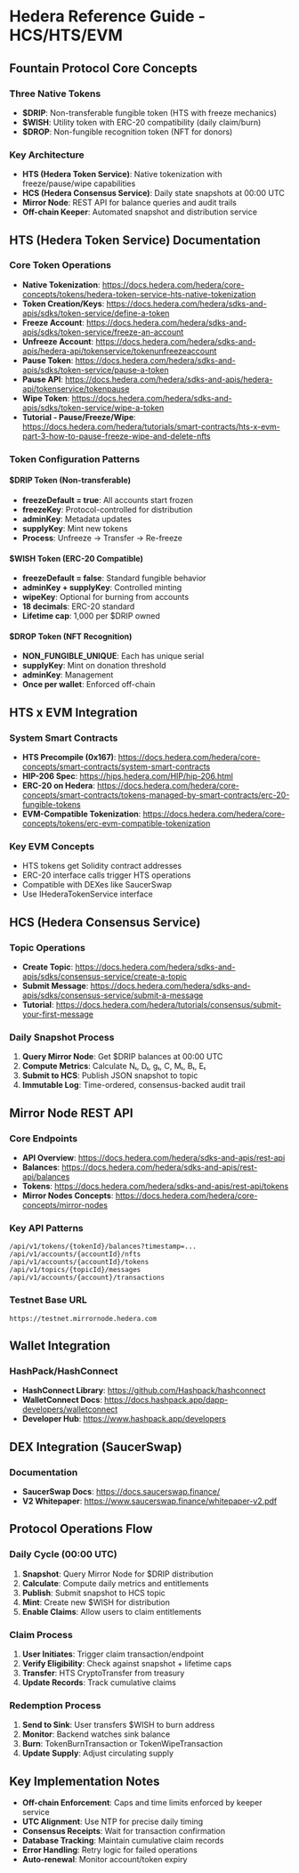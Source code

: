 # Hedera Reference Guide - HCS/HTS/EVM

## Fountain Protocol Core Concepts

### Three Native Tokens
- **$DRIP**: Non-transferable fungible token (HTS with freeze mechanics)
- **$WISH**: Utility token with ERC-20 compatibility (daily claim/burn)
- **$DROP**: Non-fungible recognition token (NFT for donors)

### Key Architecture
- **HTS (Hedera Token Service)**: Native tokenization with freeze/pause/wipe capabilities
- **HCS (Hedera Consensus Service)**: Daily state snapshots at 00:00 UTC
- **Mirror Node**: REST API for balance queries and audit trails
- **Off-chain Keeper**: Automated snapshot and distribution service

## HTS (Hedera Token Service) Documentation

### Core Token Operations
- **Native Tokenization**: https://docs.hedera.com/hedera/core-concepts/tokens/hedera-token-service-hts-native-tokenization
- **Token Creation/Keys**: https://docs.hedera.com/hedera/sdks-and-apis/sdks/token-service/define-a-token
- **Freeze Account**: https://docs.hedera.com/hedera/sdks-and-apis/sdks/token-service/freeze-an-account
- **Unfreeze Account**: https://docs.hedera.com/hedera/sdks-and-apis/hedera-api/tokenservice/tokenunfreezeaccount
- **Pause Token**: https://docs.hedera.com/hedera/sdks-and-apis/sdks/token-service/pause-a-token
- **Pause API**: https://docs.hedera.com/hedera/sdks-and-apis/hedera-api/tokenservice/tokenpause
- **Wipe Token**: https://docs.hedera.com/hedera/sdks-and-apis/sdks/token-service/wipe-a-token
- **Tutorial - Pause/Freeze/Wipe**: https://docs.hedera.com/hedera/tutorials/smart-contracts/hts-x-evm-part-3-how-to-pause-freeze-wipe-and-delete-nfts

### Token Configuration Patterns

#### $DRIP Token (Non-transferable)
- **freezeDefault = true**: All accounts start frozen
- **freezeKey**: Protocol-controlled for distribution
- **adminKey**: Metadata updates
- **supplyKey**: Mint new tokens
- **Process**: Unfreeze → Transfer → Re-freeze

#### $WISH Token (ERC-20 Compatible)
- **freezeDefault = false**: Standard fungible behavior
- **adminKey + supplyKey**: Controlled minting
- **wipeKey**: Optional for burning from accounts
- **18 decimals**: ERC-20 standard
- **Lifetime cap**: 1,000 per $DRIP owned

#### $DROP Token (NFT Recognition)
- **NON_FUNGIBLE_UNIQUE**: Each has unique serial
- **supplyKey**: Mint on donation threshold
- **adminKey**: Management
- **Once per wallet**: Enforced off-chain

## HTS x EVM Integration

### System Smart Contracts
- **HTS Precompile (0x167)**: https://docs.hedera.com/hedera/core-concepts/smart-contracts/system-smart-contracts
- **HIP-206 Spec**: https://hips.hedera.com/HIP/hip-206.html
- **ERC-20 on Hedera**: https://docs.hedera.com/hedera/core-concepts/smart-contracts/tokens-managed-by-smart-contracts/erc-20-fungible-tokens
- **EVM-Compatible Tokenization**: https://docs.hedera.com/hedera/core-concepts/tokens/erc-evm-compatible-tokenization

### Key EVM Concepts
- HTS tokens get Solidity contract addresses
- ERC-20 interface calls trigger HTS operations
- Compatible with DEXes like SaucerSwap
- Use IHederaTokenService interface

## HCS (Hedera Consensus Service)

### Topic Operations
- **Create Topic**: https://docs.hedera.com/hedera/sdks-and-apis/sdks/consensus-service/create-a-topic
- **Submit Message**: https://docs.hedera.com/hedera/sdks-and-apis/sdks/consensus-service/submit-a-message
- **Tutorial**: https://docs.hedera.com/hedera/tutorials/consensus/submit-your-first-message

### Daily Snapshot Process
1. **Query Mirror Node**: Get $DRIP balances at 00:00 UTC
2. **Compute Metrics**: Calculate Nₜ, Dₜ, gₜ, C, Mₜ, Bₜ, Eₜ
3. **Submit to HCS**: Publish JSON snapshot to topic
4. **Immutable Log**: Time-ordered, consensus-backed audit trail

## Mirror Node REST API

### Core Endpoints
- **API Overview**: https://docs.hedera.com/hedera/sdks-and-apis/rest-api
- **Balances**: https://docs.hedera.com/hedera/sdks-and-apis/rest-api/balances
- **Tokens**: https://docs.hedera.com/hedera/sdks-and-apis/rest-api/tokens
- **Mirror Nodes Concepts**: https://docs.hedera.com/hedera/core-concepts/mirror-nodes

### Key API Patterns
```
/api/v1/tokens/{tokenId}/balances?timestamp=...
/api/v1/accounts/{accountId}/nfts
/api/v1/accounts/{accountId}/tokens
/api/v1/topics/{topicId}/messages
/api/v1/accounts/{account}/transactions
```

### Testnet Base URL
```
https://testnet.mirrornode.hedera.com
```

## Wallet Integration

### HashPack/HashConnect
- **HashConnect Library**: https://github.com/Hashpack/hashconnect
- **WalletConnect Docs**: https://docs.hashpack.app/dapp-developers/walletconnect
- **Developer Hub**: https://www.hashpack.app/developers

## DEX Integration (SaucerSwap)

### Documentation
- **SaucerSwap Docs**: https://docs.saucerswap.finance/
- **V2 Whitepaper**: https://www.saucerswap.finance/whitepaper-v2.pdf

## Protocol Operations Flow

### Daily Cycle (00:00 UTC)
1. **Snapshot**: Query Mirror Node for $DRIP distribution
2. **Calculate**: Compute daily metrics and entitlements
3. **Publish**: Submit snapshot to HCS topic
4. **Mint**: Create new $WISH for distribution
5. **Enable Claims**: Allow users to claim entitlements

### Claim Process
1. **User Initiates**: Trigger claim transaction/endpoint
2. **Verify Eligibility**: Check against snapshot + lifetime caps
3. **Transfer**: HTS CryptoTransfer from treasury
4. **Update Records**: Track cumulative claims

### Redemption Process
1. **Send to Sink**: User transfers $WISH to burn address
2. **Monitor**: Backend watches sink balance
3. **Burn**: TokenBurnTransaction or TokenWipeTransaction
4. **Update Supply**: Adjust circulating supply

## Key Implementation Notes

- **Off-chain Enforcement**: Caps and time limits enforced by keeper service
- **UTC Alignment**: Use NTP for precise daily timing
- **Consensus Receipts**: Wait for transaction confirmation
- **Database Tracking**: Maintain cumulative claim records
- **Error Handling**: Retry logic for failed operations
- **Auto-renewal**: Monitor account/token expiry